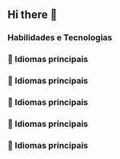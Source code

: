 ## Hi there 👋

<h3>Habilidades e Tecnologias</h3>
<h3>📝 Idiomas principais</h3>
<h3>📝 Idiomas principais</h3>
<h3>📝 Idiomas principais</h3>
<h3>📝 Idiomas principais</h3>
<h3>📝 Idiomas principais</h3>


<!--
**hibernon/hibernon** is a ✨ _special_ ✨ repository because its `README.md` (this file) appears on your GitHub profile.

Here are some ideas to get you started:

- 🔭 I’m currently working on ...
- 🌱 I’m currently learning ...
- 👯 I’m looking to collaborate on ...
- 🤔 I’m looking for help with ...
- 💬 Ask me about ...
- 📫 How to reach me: ...
- 😄 Pronouns: ...
- ⚡ Fun fact: ...
-->
